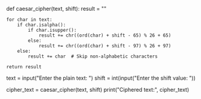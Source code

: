 def caesar_cipher(text, shift):
    result = ""
    
    for char in text:
        if char.isalpha():
            if char.isupper():
                result += chr((ord(char) + shift - 65) % 26 + 65)
            else:
                result += chr((ord(char) + shift - 97) % 26 + 97)
        else:
            result += char  # Skip non-alphabetic characters
    
    return result

text = input("Enter the plain text: ")
shift = int(input("Enter the shift value: "))

cipher_text = caesar_cipher(text, shift)
print("Ciphered text:", cipher_text)
